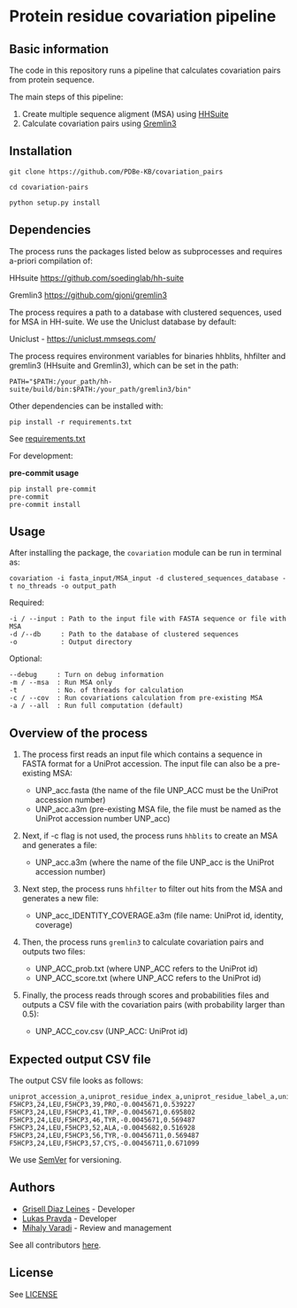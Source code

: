 Protein residue covariation pipeline
=

## Basic information

The code in this repository runs a pipeline that calculates covariation pairs from protein sequence. 

The main steps of this pipeline: 
1) Create multiple sequence aligment (MSA) using [HHSuite](https://github.com/soedinglab/hh-suite)
2) Calculate covariation pairs using [Gremlin3](https://github.com/gjoni/gremlin3)

## Installation

```
git clone https://github.com/PDBe-KB/covariation_pairs

cd covariation-pairs

python setup.py install
```

## Dependencies

The process runs the packages listed below as subprocesses and requires a-priori compilation of:

HHsuite   https://github.com/soedinglab/hh-suite

Gremlin3  https://github.com/gjoni/gremlin3

The process requires a path to a database with clustered sequences, used for MSA in HH-suite. We use the Uniclust database by default:

Uniclust - https://uniclust.mmseqs.com/

The process requires environment variables for binaries hhblits, hhfilter and gremlin3 (HHsuite and Gremlin3), which can be set in the path:

```
PATH="$PATH:/your_path/hh-suite/build/bin:$PATH:/your_path/gremlin3/bin"

```
Other dependencies can be installed with:

```
pip install -r requirements.txt
```
See  [requirements.txt](https://github.com/PDBe-KB/covariation_pairs/blob/main/requirements.txt)

For development: 

**pre-commit usage**

```
pip install pre-commit
pre-commit
pre-commit install
```

## Usage

After installing the package, the `covariation` module can be run in terminal as:

```
covariation -i fasta_input/MSA_input -d clustered_sequences_database -t no_threads -o output_path
```

Required:
```
-i / --input : Path to the input file with FASTA sequence or file with MSA  
-d /--db     : Path to the database of clustered sequences
-o           : Output directory 
```

Optional:

```
--debug     : Turn on debug information
-m / --msa  : Run MSA only
-t          : No. of threads for calculation
-c / --cov  : Run covariations calculation from pre-existing MSA
-a / --all  : Run full computation (default)
```

## Overview of the process

1. The process first reads an input file which contains a sequence in FASTA format for a UniProt accession. The input file can also be a pre-existing MSA:
   - UNP_acc.fasta  (the name of the file UNP_ACC must be the UniProt accession number)
   - UNP_acc.a3m (pre-existing MSA file, the file must be named as the UniProt accession number UNP_acc)
   
2. Next, if -c flag is not used,  the process runs `hhblits` to create an MSA and generates a file:
   - UNP_acc.a3m (where the name of the file UNP_acc is the UniProt accession number)
3. Next step, the process runs `hhfilter` to filter out hits from the MSA and generates a new file:
   - UNP_acc_IDENTITY_COVERAGE.a3m (file name: UniProt id, identity, coverage)
6. Then, the process runs `gremlin3` to calculate covariation pairs and outputs two files:
   - UNP_ACC_prob.txt (where UNP_ACC refers to the UniProt id)
   - UNP_ACC_score.txt (where UNP_ACC refers to the UniProt id)
7. Finally, the process reads through scores and probabilities files and outputs a CSV file with the covariation pairs (with probability larger than 0.5):
   - UNP_ACC_cov.csv (UNP_ACC: UniProt id)
   
## Expected output CSV file

The output CSV file looks as follows:
```
uniprot_accession_a,uniprot_residue_index_a,uniprot_residue_label_a,uniprot_accession_b,uniprot_residue_index_b,uniprot_residue_label_b,covariation_score,covariation_probability
F5HCP3,24,LEU,F5HCP3,39,PRO,-0.0045671,0.539227
F5HCP3,24,LEU,F5HCP3,41,TRP,-0.0045671,0.695802
F5HCP3,24,LEU,F5HCP3,46,TYR,-0.0045671,0.569487
F5HCP3,24,LEU,F5HCP3,52,ALA,-0.0045682,0.516928
F5HCP3,24,LEU,F5HCP3,56,TYR,-0.00456711,0.569487
F5HCP3,24,LEU,F5HCP3,57,CYS,-0.00456711,0.671099
```

We use [SemVer](https://semver.org) for versioning.

## Authors
* [Grisell Diaz Leines](https://github.com/grisell) - Developer
* [Lukas Pravda](https://github.com/grisell) - Developer
* [Mihaly Varadi](https://github.com/mvaradi) - Review and management 

See all contributors [here](https://github.com/PDBe-KB/pisa-analysis/graphs/contributors).

## License

See  [LICENSE](https://github.com/PDBe-KB/pisa-analysis/blob/main/LICENSE)
